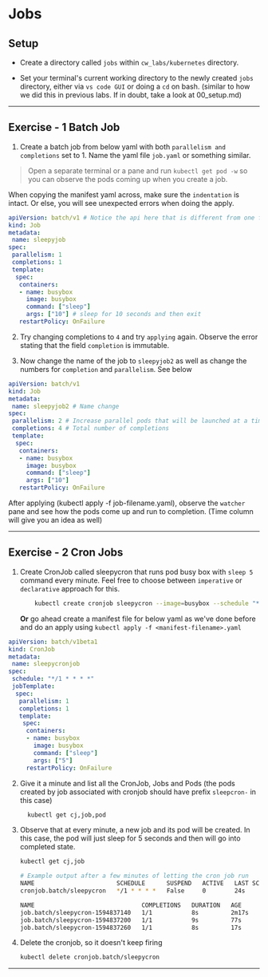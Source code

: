 # Jobs

## Setup

* Create a directory called `jobs` within `cw_labs/kubernetes` directory. 

* Set your terminal's current working directory to the newly created `jobs` directory, either via `vs code GUI` or doing a `cd` on bash. (similar to how we did this in previous labs. If in doubt, take a look at 00_setup.md)

---

## Exercise - 1 Batch Job

1. Create a batch job from below yaml with both `parallelism and completions` set to 1. Name the yaml file `job.yaml` or something similar.

> Open a separate terminal or a pane and run `kubectl get pod -w` so you can observe the pods coming up when you create a job.

When copying the manifest yaml across, make sure the `indentation` is intact. Or else, you will see unexpected errors when doing the apply.

```yaml
apiVersion: batch/v1 # Notice the api here that is different from one for deployment.
kind: Job
metadata:
 name: sleepyjob
spec:
 parallelism: 1
 completions: 1
 template:
  spec:
   containers:
   - name: busybox
     image: busybox
     command: ["sleep"]
     args: ["10"] # sleep for 10 seconds and then exit
   restartPolicy: OnFailure
```

2. Try changing completions to `4` and try `applying` again. Observe the error stating that the field `completion` is immutable.

3. Now change the name of the job to `sleepyjob2` as well as change the numbers for `completion` and `parallelism`. See below

```yaml
apiVersion: batch/v1
kind: Job
metadata:
 name: sleepyjob2 # Name change
spec:
 parallelism: 2 # Increase parallel pods that will be launched at a time
 completions: 4 # Total number of completions
 template:
  spec:
   containers:
   - name: busybox
     image: busybox
     command: ["sleep"]
     args: ["10"]
   restartPolicy: OnFailure
```

After applying (kubectl apply -f job-filename.yaml), observe the `watcher` pane and see how the pods come up and run to completion. (Time column will give you an idea as well)

---

## Exercise - 2 Cron Jobs

1. Create CronJob called sleepycron that runs pod busy box with ```sleep 5``` command every minute. Feel free to choose between `imperative` or `declarative` approach for this.

    ```bash    
        kubectl create cronjob sleepycron --image=busybox --schedule "*/1 * * * *" -- sleep 5        
    ```
    **Or** go ahead create a manifest file for below yaml as we've done before and do an apply using `kubectl apply -f <manifest-filename>.yaml`

```yaml
apiVersion: batch/v1beta1
kind: CronJob
metadata:
 name: sleepycronjob
spec:
 schedule: "*/1 * * * *"
 jobTemplate:
  spec:
   parallelism: 1
   completions: 1
   template:
    spec:
     containers:
     - name: busybox
       image: busybox
       command: ["sleep"]
       args: ["5"]
     restartPolicy: OnFailure
```
 
2. Give it a minute and list all the CronJob, Jobs and Pods (the pods created by job associated with cronjob should have prefix `sleepcron-` in this case)

    ```bash
      kubectl get cj,job,pod       
    ```
3. Observe that at every minute, a new job and its pod will be created. In this case, the pod will just sleep for 5 seconds and then will go into completed state.

   ```bash   
   kubectl get cj,job

   # Example output after a few minutes of letting the cron job run
   NAME                       SCHEDULE      SUSPEND   ACTIVE   LAST SCHEDULE   AGE
   cronjob.batch/sleepycron   */1 * * * *   False     0        24s             11m

   NAME                              COMPLETIONS   DURATION   AGE
   job.batch/sleepycron-1594837140   1/1           8s         2m17s
   job.batch/sleepycron-1594837200   1/1           9s         77s
   job.batch/sleepycron-1594837260   1/1           8s         17s
   ```

4. Delete the cronjob, so it doesn't keep firing

   ```bash
   kubectl delete cronjob.batch/sleepycron 
   ```
---
